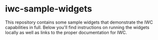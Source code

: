 # iwc-sample-widgets

This repository contains some sample widgets that demonstrate the IWC
capabilities in full.  Below you'll find instructions on running the widgets
locally as well as links to the proper documentation for IWC.
